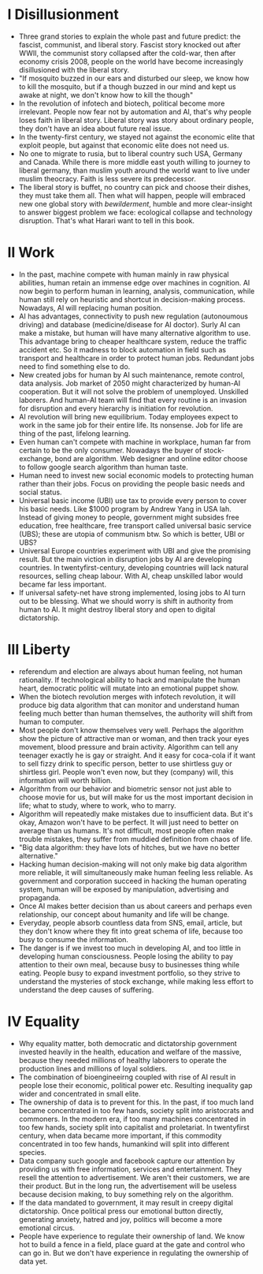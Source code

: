 # I Disillusionment
- Three grand stories to explain the whole past and future predict: the fascist, communist, and liberal story. Fascist story knocked out after WWII, the communist story collapsed after the cold-war, then after economy crisis 2008, people on the world have become increasingly disillusioned with the liberal story.
- "If mosquito buzzed in our ears and disturbed our sleep, we know how to kill the mosquito, but if a though buzzed in our mind and kept us awake at night, we don't know how to kill the though"
- In the revolution of infotech and biotech, political become more irrelevant. People now fear not by automation and AI, that's why people loses faith in liberal story. Liberal story was story about ordinary people, they don't have an idea about future real issue.
- In the twenty-first century, we stayed not against the economic elite that exploit people, but against that economic elite does not need us.
- No one to migrate to rusia, but to liberal country such USA, Germany and Canada. While there is more middle east youth willing to journey to liberal germany, than muslim youth around the world want to live under muslim theocracy. Faith is less severe its predecessor.
- The liberal story is buffet, no country can pick and choose their dishes, they must take them all. Then what will happen, people will embraced new one global story with *bewilderment*, humble and more clear-insight to answer biggest problem we face: ecological collapse and technology disruption. That's what Harari want to tell in this book.

# II Work
- In the past, machine compete with human mainly in raw physical abilities, human retain an immense edge over machines in cognition. AI now begin to perform human in learning, analysis, communication, while human still rely on heuristic and shortcut in decision-making process. Nowadays, AI will replacing human position.
- AI has advantages, connectivity to push new regulation (autonoumous driving) and database (medicine/disease for AI doctor). Surly AI can make a mistake, but human will have many alternative algorithm to use. This advantage bring to cheaper healthcare system, reduce the traffic accident etc. So it madness to block automation in field such as transport and healthcare in order to protect human jobs. Redundant jobs need to find something else to do.
- New created jobs for human by AI such maintenance, remote control, data analysis. Job market of 2050 might characterized by human-AI cooperation. But it will not solve the problem of unemployed. Unskilled laborers. And human-AI team will find that every routine is an invasion for disruption and every hierarchy is initiation for revolution.
- AI revolution will bring new equilibrium. Today employees expect to work in the same job for their entire life. Its nonsense. Job for life are thing of the past, lifelong learning.
- Even human can't compete with machine in workplace, human far from certain to be the only consumer. Nowadays the buyer of stock-exchange, bond are algorithm. Web designer and online editor choose to follow google search algorithm than human taste.
- Human need to invest new social economic models to protecting human rather than their jobs. Focus on providing the people basic needs and social status.
- Universal basic income (UBI) use tax to provide every person to cover his basic needs. Like $1000 program by Andrew Yang in USA lah. Instead of giving money to people, government might subsides free education, free healthcare, free transport called universal basic service (UBS); these are utopia of communism btw. So which is better, UBI or UBS?
- Universal Europe countries experiment with UBI and give the promising result. But the main viction in disruption jobs by AI are developing countries. In twentyfirst-century, developing countries will lack natural resources, selling cheap labour. With AI, cheap unskilled labor would became far less important.
- If universal safety-net have strong implemented, losing jobs to AI turn out to be blessing. What we should worry is shift in authority from human to AI. It might destroy liberal story and open to digital dictatorship.

# III Liberty
- referendum and election are always about human feeling, not human rationality. If technological ability to hack and manipulate the human heart, democratic politic will mutate into an emotional puppet show.
- When the biotech revolution merges with infotech revolution, it will produce big data algorithm that can monitor and understand human feeling much better than human themselves, the authority will shift from human to computer.
- Most people don't know themselves very well. Perhaps the algorithm show the picture of attractive man or woman, and then track your eyes movement, blood pressure and brain activity. Algorithm can tell any teenager exactly he is gay or straight. And it easy for coca-cola if it want to sell fizzy drink to specific person, better to use shirtless guy or shirtless girl. People won't even now, but they (company) will, this information will worth billion.
- Algorithm from our behavior and biometric sensor not just able to choose movie for us, but will make for us the most important decision in life; what to study, where to work, who to marry.
- Algorithm will repeatedly make mistakes due to insufficient data. But it's okay, Amazon won't have to be perfect. It will just need to better on average than us humans. It's not difficult, most people often make trouble mistakes, they suffer from muddied definition from chaos of life.
- "Big data algorithm: they have lots of hitches, but we have no better alternative."
- Hacking human decision-making will not only make big data algorithm more reliable, it will simultaneously make human feeling less reliable. As government and corporation succeed in hacking the human operating system, human will be exposed by manipulation, advertising and propaganda.
- Once AI makes better decision than us about careers and perhaps even relationship, our concept about humanity and life will be change.
- Everyday, people absorb countless data from SNS, email, article, but they don't know where they fit into great schema of life, because too busy to consume the information.
- The danger is if we invest too much in developing AI, and too little in developing human consciousness. People losing the ability to pay attention to their own meal, because busy to businesses thing while eating. People busy to expand investment portfolio, so they strive to understand the mysteries of stock exchange, while making less effort to understand the deep causes of suffering.

# IV Equality
- Why equality matter, both democratic and dictatorship government invested heavily in the health, education and welfare of the massive, because they needed millions of healthy laborers to operate the production lines and millions of loyal soldiers.
- The combination of bioengineeirng coupled with rise of AI result in people lose their economic, political power etc. Resulting inequality gap wider and concentrated in small elite.
- The ownership of data is to prevent for this. In the past, if too much land became concentrated in too few hands, society split into aristocrats and commoners. In the modern era, if too many machines concentrated in too few hands, society split into capitalist and proletariat. In twentyfirst century, when data became more important, if this commodity concentrated in too few hands, humankind will split into different species.
- Data company such google and facebook capture our attention by providing us with free information, services and entertainment. They resell the attention to advertisement. We aren't their customers, we are their product. But in the long run, the advertisement will be useless because decision making, to buy something rely on the algorithm.
- If the data mandated to government, it may result in creepy digital dictatorship. Once political press our emotional button directly, generating anxiety, hatred and joy, politics will become a more emotional circus.
- People have experience to regulate their ownership of land. We know hot to build a fence in a field, place guard at the gate and control who can go in. But we don't have experience in regulating the ownership of data yet.
